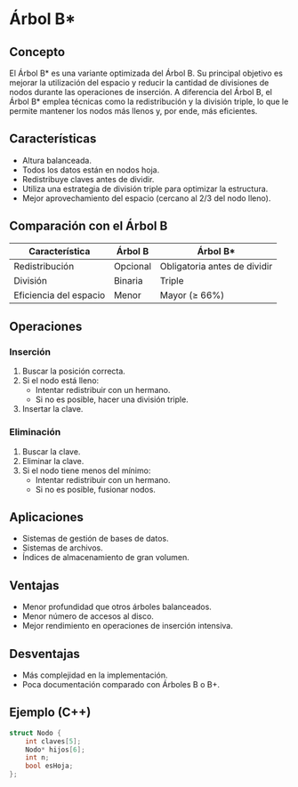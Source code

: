 # Árbol B\*

## Concepto

El Árbol B\* es una variante optimizada del Árbol B. Su principal objetivo es mejorar la utilización del espacio y reducir la cantidad de divisiones de nodos durante las operaciones de inserción. A diferencia del Árbol B, el Árbol B\* emplea técnicas como la redistribución y la división triple, lo que le permite mantener los nodos más llenos y, por ende, más eficientes.

## Características

- Altura balanceada.
- Todos los datos están en nodos hoja.
- Redistribuye claves antes de dividir.
- Utiliza una estrategia de división triple para optimizar la estructura.
- Mejor aprovechamiento del espacio (cercano al 2/3 del nodo lleno).

## Comparación con el Árbol B

| Característica       | Árbol B       | Árbol B\*         |
|----------------------|---------------|-------------------|
| Redistribución       | Opcional      | Obligatoria antes de dividir |
| División             | Binaria       | Triple            |
| Eficiencia del espacio | Menor       | Mayor (≥ 66%)     |

## Operaciones

### Inserción

1. Buscar la posición correcta.
2. Si el nodo está lleno:
   - Intentar redistribuir con un hermano.
   - Si no es posible, hacer una división triple.
3. Insertar la clave.

### Eliminación

1. Buscar la clave.
2. Eliminar la clave.
3. Si el nodo tiene menos del mínimo:
   - Intentar redistribuir con un hermano.
   - Si no es posible, fusionar nodos.

## Aplicaciones

- Sistemas de gestión de bases de datos.
- Sistemas de archivos.
- Índices de almacenamiento de gran volumen.

## Ventajas

- Menor profundidad que otros árboles balanceados.
- Menor número de accesos al disco.
- Mejor rendimiento en operaciones de inserción intensiva.

## Desventajas

- Más complejidad en la implementación.
- Poca documentación comparado con Árboles B o B+.

## Ejemplo (C++)

```cpp
struct Nodo {
    int claves[5];
    Nodo* hijos[6];
    int n;
    bool esHoja;
};

